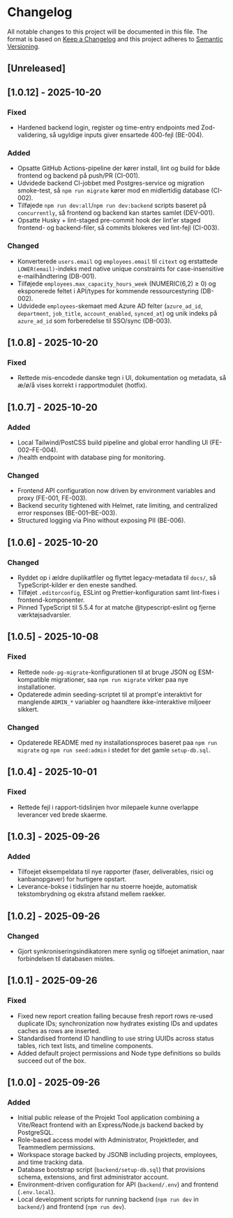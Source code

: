 # Changelog
All notable changes to this project will be documented in this file.
The format is based on [Keep a Changelog](https://keepachangelog.com/en/1.1.0/) and this project adheres to [Semantic Versioning](https://semver.org/).
## [Unreleased]
## [1.0.12] - 2025-10-20
### Fixed
- Hardened backend login, register og time-entry endpoints med Zod-validering, så ugyldige inputs giver ensartede 400-fejl (BE-004).
### Added
- Opsatte GitHub Actions-pipeline der kører install, lint og build for både frontend og backend på push/PR (CI-001).
- Udvidede backend CI-jobbet med Postgres-service og migration smoke-test, så `npm run migrate` kører mod en midlertidig database (CI-002).
- Tilføjede `npm run dev:all`/`npm run dev:backend` scripts baseret på `concurrently`, så frontend og backend kan startes samlet (DEV-001).
- Opsatte Husky + lint-staged pre-commit hook der lint'er staged frontend- og backend-filer, så commits blokeres ved lint-fejl (CI-003).
### Changed
- Konverterede `users.email` og `employees.email` til `citext` og erstattede `LOWER(email)`-indeks med native unique constraints for case-insensitive e-mailhåndtering (DB-001).
- Tilføjede `employees.max_capacity_hours_week` (NUMERIC(6,2) ≥ 0) og eksponerede feltet i API/types for kommende ressourcestyring (DB-002).
- Udvidede `employees`-skemaet med Azure AD felter (`azure_ad_id`, `department`, `job_title`, `account_enabled`, `synced_at`) og unik indeks på `azure_ad_id` som forberedelse til SSO/sync (DB-003).
## [1.0.8] - 2025-10-20
### Fixed
- Rettede mis-encodede danske tegn i UI, dokumentation og metadata, så æ/ø/å vises korrekt i rapportmodulet (hotfix).
## [1.0.7] - 2025-10-20
### Added
- Local Tailwind/PostCSS build pipeline and global error handling UI (FE-002–FE-004).
- /health endpoint with database ping for monitoring.
### Changed
- Frontend API configuration now driven by environment variables and proxy (FE-001, FE-003).
- Backend security tightened with Helmet, rate limiting, and centralized error responses (BE-001–BE-003).
- Structured logging via Pino without exposing PII (BE-006).
## [1.0.6] - 2025-10-20
### Changed
- Ryddet op i ældre duplikatfiler og flyttet legacy-metadata til `docs/`, så TypeScript-kilder er den eneste sandhed.
- Tilføjet `.editorconfig`, ESLint og Prettier-konfiguration samt lint-fixes i frontend-komponenter.
- Pinned TypeScript til 5.5.4 for at matche @typescript-eslint og fjerne værktøjsadvarsler.
## [1.0.5] - 2025-10-08
### Fixed
- Rettede `node-pg-migrate`-konfigurationen til at bruge JSON og ESM-kompatible migrationer, saa `npm run migrate` virker paa nye installationer.
- Opdaterede admin seeding-scriptet til at prompt'e interaktivt for manglende `ADMIN_*` variabler og haandtere ikke-interaktive miljoeer sikkert.
### Changed
- Opdaterede README med ny installationsproces baseret paa `npm run migrate` og `npm run seed:admin` i stedet for det gamle `setup-db.sql`.
## [1.0.4] - 2025-10-01
### Fixed
- Rettede fejl i rapport-tidslinjen hvor milepaele kunne overlappe leverancer ved brede skaerme.
## [1.0.3] - 2025-09-26
### Added
- Tilfoejet eksempeldata til nye rapporter (faser, deliverables, risici og kanbanopgaver) for hurtigere opstart.
- Leverance-bokse i tidslinjen har nu stoerre hoejde, automatisk tekstombrydning og ekstra afstand mellem raekker.
## [1.0.2] - 2025-09-26
### Changed
- Gjort synkroniseringsindikatoren mere synlig og tilfoejet animation, naar forbindelsen til databasen mistes.
## [1.0.1] - 2025-09-26
### Fixed
- Fixed new report creation failing because fresh report rows re-used duplicate IDs; synchronization now hydrates existing IDs and updates caches as rows are inserted.
- Standardised frontend ID handling to use string UUIDs across status tables, rich text lists, and timeline components.
- Added default project permissions and Node type definitions so builds succeed out of the box.
## [1.0.0] - 2025-09-26
### Added
- Initial public release of the Projekt Tool application combining a Vite/React frontend with an Express/Node.js backend backed by PostgreSQL.
- Role-based access model with Administrator, Projektleder, and Teammedlem permissions.
- Workspace storage backed by JSONB including projects, employees, and time tracking data.
- Database bootstrap script (`backend/setup-db.sql`) that provisions schema, extensions, and first administrator account.
- Environment-driven configuration for API (`backend/.env`) and frontend (`.env.local`).
- Local development scripts for running backend (`npm run dev` in `backend/`) and frontend (`npm run dev`).
